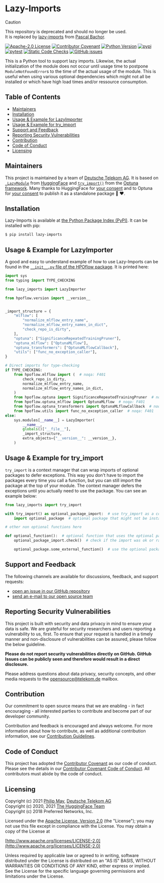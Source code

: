 # Lazy-Imports

> [!CAUTION]
> This repository is deprecated and should no longer be used.\
> It is replaced by [lazy-imports](https://github.com/bachorp/lazy-imports) from [Pascal Bachor](https://github.com/bachorp).

[![Apache-2.0 License](https://img.shields.io/github/license/telekom/lazy-imports)](https://github.com/telekom/lazy-imports/blob/main/LICENSE)
[![Contributor Covenant](https://img.shields.io/badge/Code%20of%20Conduct-Contributor%20Covenant-ff69b4.svg)](https://github.com/telekom/lazy-imports/blob/main/CODE_OF_CONDUCT.md)
[![Python Version](https://img.shields.io/pypi/pyversions/lazy-imports)](https://www.python.org)
[![pypi](https://img.shields.io/pypi/v/lazy-imports.svg)](https://pypi.python.org/pypi/lazy-imports)
<br/>
[![pytest](https://github.com/telekom/lazy-imports/actions/workflows/pytest.yml/badge.svg)](https://github.com/telekom/lazy-imports/actions/workflows/pytest.yml)
[![Static Code Checks](https://github.com/telekom/lazy-imports/actions/workflows/static_checks.yml/badge.svg)](https://github.com/telekom/lazy-imports/actions/workflows/static_checks.yml)
[![GitHub issues](https://img.shields.io/github/issues-raw/telekom/lazy-imports)](https://github.com/telekom/lazy-imports/issues)

This is a Python tool to support lazy imports.
Likewise, the actual initialization of the module does not occur until usage time
to postpone `ModuleNotFoundError`s to the time of the actual usage of the module.
This is useful when using various optional dependencies which might not all be
installed or which have high load times and/or ressource consumption.

## Table of Contents

- [Maintainers](#maintainers)
- [Installation](#installation)
- [Usage & Example for LazyImporter](#usage--example-for-lazyimporter)
- [Usage & Example for try_import](#usage--example-for-try_import)
- [Support and Feedback](#support-and-feedback)
- [Reporting Security Vulnerabilities](#reporting-security-vulnerabilities)
- [Contribution](#contribution)
- [Code of Conduct](#code-of-conduct)
- [Licensing](#licensing)

## Maintainers

This project is maintained by a team of [Deutsche Telekom AG](https://www.telekom.com/).
It is based on
[`_LazyModule`](https://github.com/huggingface/transformers/blob/e218249b02465ec8b6029f201f2503b9e3b61feb/src/transformers/file_utils.py#L1945)
from [HuggingFace](https://huggingface.co/) and
[`try_import()`](https://github.com/optuna/optuna/blob/1f92d496b0c4656645384e31539e4ee74992ff55/optuna/_imports.py#L89)
from the [Optuna framework](https://optuna.readthedocs.io/).
Many thanks to HuggingFace for
[your consent](https://github.com/huggingface/transformers/issues/12861#issuecomment-886712209)
and to Optuna for
[your consent](https://github.com/optuna/optuna/issues/2776#issuecomment-874614137)
to publish it as a standalone package 🤗 ♥.

## Installation

Lazy-Imports is available at [the Python Package Index (PyPI)](https://pypi.org/project/lazy-imports/).
It can be installed with pip:

```bash
$ pip install lazy-imports
```

## Usage & Example for LazyImporter

A good and easy to understand example of how to use Lazy-Imports can be found in the
[`__init__.py` file of the HPOflow package](https://github.com/telekom/HPOflow/blob/1b26f3b86cad607dd89a31fa9135256d956948cb/hpoflow/__init__.py).
It is printed here:

```python
import sys
from typing import TYPE_CHECKING

from lazy_imports import LazyImporter

from hpoflow.version import __version__


_import_structure = {
    "mlflow": [
        "normalize_mlflow_entry_name",
        "normalize_mlflow_entry_names_in_dict",
        "check_repo_is_dirty",
    ],
    "optuna": ["SignificanceRepeatedTrainingPruner"],
    "optuna_mlflow": ["OptunaMLflow"],
    "optuna_transformers": ["OptunaMLflowCallback"],
    "utils": ["func_no_exception_caller"],
}

# Direct imports for type-checking
if TYPE_CHECKING:
    from hpoflow.mlflow import (  # noqa: F401
        check_repo_is_dirty,
        normalize_mlflow_entry_name,
        normalize_mlflow_entry_names_in_dict,
    )
    from hpoflow.optuna import SignificanceRepeatedTrainingPruner  # noqa: F401
    from hpoflow.optuna_mlflow import OptunaMLflow  # noqa: F401
    from hpoflow.optuna_transformers import OptunaMLflowCallback  # noqa: F401
    from hpoflow.utils import func_no_exception_caller  # noqa: F401
else:
    sys.modules[__name__] = LazyImporter(
        __name__,
        globals()["__file__"],
        _import_structure,
        extra_objects={"__version__": __version__},
    )
```

## Usage & Example for try_import

`try_import` is a context manager that can wrap imports of optional packages to defer
exceptions. This way you don't have to import the packages every time you call a function,
but you can still import the package at the top of your module. The context manager
defers the exceptions until you actually need to use the package.
You can see an example below:

```python
from lazy_imports import try_import

with try_import() as optional_package_import:  # use try_import as a context manager
    import optional_package  # optional package that might not be installed

# other non optional functions here

def optional_function():  # optional function that uses the optional package
    optional_package_import.check()  # check if the import was ok or raise a meaningful exception

    optional_package.some_external_function()  # use the optional package here
```

## Support and Feedback

The following channels are available for discussions, feedback, and support requests:

- [open an issue in our GitHub repository](https://github.com/telekom/lazy-imports/issues/new/choose)
- [send an e-mail to our open source team](mailto:opensource@telekom.de)

## Reporting Security Vulnerabilities

This project is built with security and data privacy in mind to ensure your data is safe.
We are grateful for security researchers and users reporting a vulnerability to us, first.
To ensure that your request is handled in a timely manner and non-disclosure of vulnerabilities
can be assured, please follow the below guideline.

**Please do not report security vulnerabilities directly on GitHub.
GitHub Issues can be publicly seen and therefore would result in a direct disclosure.**

Please address questions about data privacy, security concepts,
and other media requests to the [opensource@telekom.de](mailto:opensource@telekom.de) mailbox.

## Contribution

Our commitment to open source means that we are enabling - in fact encouraging - all interested
parties to contribute and become part of our developer community.

Contribution and feedback is encouraged and always welcome. For more information about how to
contribute, as well as additional contribution information, see our
[Contribution Guidelines](https://github.com/telekom/lazy-imports/blob/main/CONTRIBUTING.md).

## Code of Conduct

This project has adopted the [Contributor Covenant](https://www.contributor-covenant.org/)
as our code of conduct. Please see the details in our
[Contributor Covenant Code of Conduct](https://github.com/telekom/lazy-imports/blob/main/CODE_OF_CONDUCT.md).
All contributors must abide by the code of conduct.

## Licensing

Copyright (c) 2021 [Philip May](https://may.la/), [Deutsche Telekom AG](https://www.telekom.com/)<br/>
Copyright (c) 2020, 2021 [The HuggingFace Team](https://huggingface.co/)<br/>
Copyright (c) 2018 Preferred Networks, Inc.

Licensed under the [Apache License, Version 2.0](https://github.com/telekom/lazy-imports/blob/main/LICENSE) (the "License");
you may not use this file except in compliance with the License.
You may obtain a copy of the License at

[http://www.apache.org/licenses/LICENSE-2.0](http://www.apache.org/licenses/LICENSE-2.0)

Unless required by applicable law or agreed to in writing, software
distributed under the License is distributed on an "AS IS" BASIS,
WITHOUT WARRANTIES OR CONDITIONS OF ANY KIND, either express or implied.
See the License for the specific language governing permissions and
limitations under the License.
